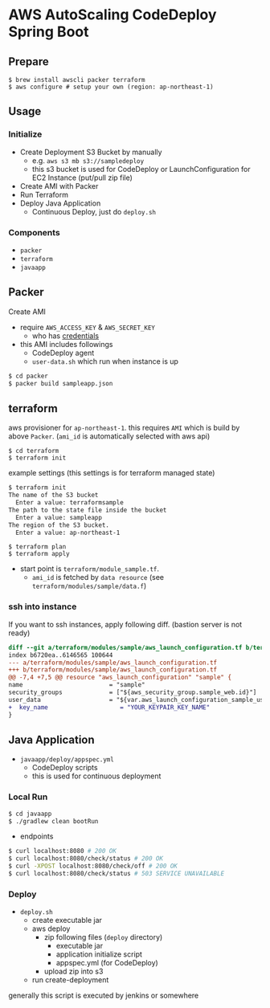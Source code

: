 # AWS AutoScaling CodeDeploy Spring Boot

## Prepare

```
$ brew install awscli packer terraform
$ aws configure # setup your own (region: ap-northeast-1)
```

## Usage

### Initialize
- Create Deployment S3 Bucket by manually
  - e.g. `aws s3 mb s3://sampledeploy`
  - this s3 bucket is used for CodeDeploy or LaunchConfiguration for EC2 Instance (put/pull zip file)
- Create AMI with Packer
- Run Terraform
- Deploy Java Application
  - Continuous Deploy, just do `deploy.sh`

### Components

- `packer`
- `terraform`
- `javaapp`

## Packer

Create AMI

- require `AWS_ACCESS_KEY` & `AWS_SECRET_KEY`
  - who has [credentials](https://www.packer.io/docs/builders/amazon.html#using-an-iam-instance-profile)
- this AMI includes followings
  - CodeDeploy agent
  - `user-data.sh` which run when instance is up

```sh
$ cd packer
$ packer build sampleapp.json
```

## terraform

aws provisioner for `ap-northeast-1`. this requires `AMI` which is build by above `Packer`. (`ami_id` is automatically selected with aws api)

```
$ cd terraform
$ terraform init
```

example settings (this settings is for terraform managed state)

```sh
$ terraform init
The name of the S3 bucket
  Enter a value: terraformsample
The path to the state file inside the bucket
  Enter a value: sampleapp
The region of the S3 bucket.
  Enter a value: ap-northeast-1
```

```
$ terraform plan
$ terraform apply
```

- start point is `terraform/module_sample.tf`.
  - `ami_id` is fetched by `data resource` (see `terraform/modules/sample/data.f`)

### ssh into instance

If you want to ssh instances, apply following diff. (bastion server is not ready)

```diff
diff --git a/terraform/modules/sample/aws_launch_configuration.tf b/terraform/modules/sample/aws_launch_configuration.tf
index b6720ea..6146565 100644
--- a/terraform/modules/sample/aws_launch_configuration.tf
+++ b/terraform/modules/sample/aws_launch_configuration.tf
@@ -7,4 +7,5 @@ resource "aws_launch_configuration" "sample" {
name                        = "sample"
security_groups             = ["${aws_security_group.sample_web.id}"]
user_data                   = "${var.aws_launch_configuration_sample_user_data}"
+  key_name                    = "YOUR_KEYPAIR_KEY_NAME"
}
```

## Java Application

- `javaapp/deploy/appspec.yml`
  - CodeDeploy scripts
  - this is used for continuous deployment

### Local Run

```sh
$ cd javaapp
$ ./gradlew clean bootRun
```

- endpoints

```sh
$ curl localhost:8080 # 200 OK
$ curl localhost:8080/check/status # 200 OK
$ curl -XPOST localhost:8080/check/off # 200 OK
$ curl localhost:8080/check/status # 503 SERVICE UNAVAILABLE
```

### Deploy

- `deploy.sh`
  - create executable jar
  - aws deploy
    - zip following files (`deploy` directory)
      - executable jar
      - application initialize script
      - appspec.yml (for CodeDeploy)
    - upload zip into s3
  - run create-deployment

generally this script is executed by jenkins or somewhere
